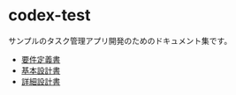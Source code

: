 # codex-test

サンプルのタスク管理アプリ開発のためのドキュメント集です。

- [要件定義書](docs/requirements.md)
- [基本設計書](docs/basic_design.md)
- [詳細設計書](docs/detailed_design.md)

